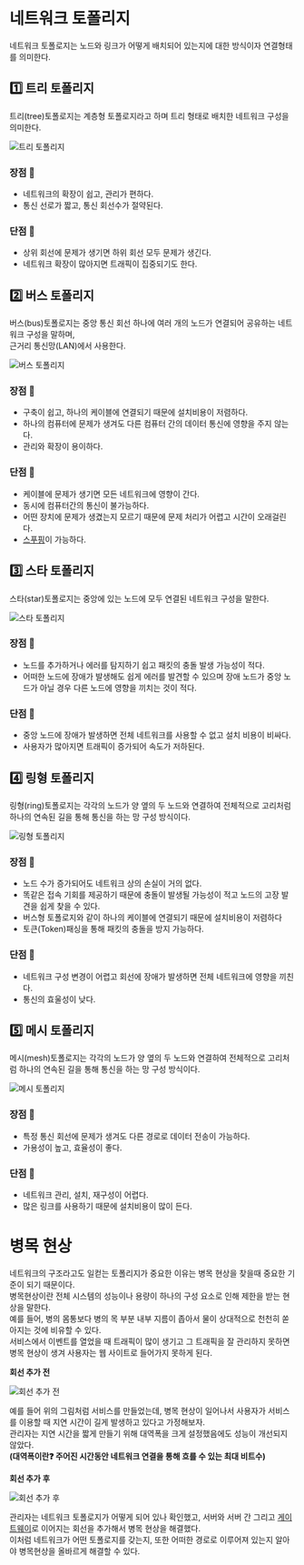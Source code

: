 # 네트워크 토폴리지

네트워크 토폴로지는 노드와 링크가 어떻게 배치되어 있는지에 대한 방식이자 연결형태를 의미한다.

## 1️⃣ 트리 토폴리지

트리(tree)토폴로지는 계층형 토폴로지라고 하며 트리 형태로 배치한 네트워크 구성을 의미한다.

![트리 토폴리지](https://velog.velcdn.com/images/slr-09/post/8c722f44-83b5-4afe-9546-765c65981657/image.png)

### 장점 🤩

-   네트워크의 확장이 쉽고, 관리가 편하다.
-   통신 선로가 짧고, 통신 회선수가 절약된다.

### 단점 🥲

-   상위 회선에 문제가 생기면 하위 회선 모두 문제가 생긴다.
-   네트워크 확장이 많아지면 트래픽이 집중되기도 한다.

## 2️⃣ 버스 토폴리지

버스(bus)토폴로지는 중앙 통신 회선 하나에 여러 개의 노드가 연결되어 공유하는 네트워크 구성을 말하며,  
근거리 통신망(LAN)에서 사용한다.

![버스 토폴리지](https://velog.velcdn.com/images/rlaghdtlr012/post/d0f076e3-e8dc-4040-8a72-ae1355a64471/image.png)

### 장점 🤩

-   구축이 쉽고, 하나의 케이블에 연결되기 때문에 설치비용이 저렴하다.
-   하나의 컴퓨터에 문제가 생겨도 다른 컴퓨터 간의 데이터 통신에 영향을 주지 않는다.
-   관리와 확장이 용이하다.

### 단점 🥲

-   케이블에 문제가 생기면 모든 네트워크에 영향이 간다.
-   동시에 컴퓨터간의 통신이 불가능하다.
-   어떤 장치에 문제가 생겼는지 모르기 때문에 문제 처리가 어렵고 시간이 오래걸린다.
-   [스푸핑](https://github.com/imkh817/cs-stduy/blob/master/src/main/resources/templates/%EB%84%A4%ED%8A%B8%EC%9B%8C%ED%81%AC/%EB%84%A4%ED%8A%B8%EC%9B%8C%ED%81%AC%20%EA%B8%B0%EC%B4%88/스푸핑.md)이 가능하다.

## 3️⃣ 스타 토폴리지

스타(star)토폴로지는 중앙에 있는 노드에 모두 연결된 네트워크 구성을 말한다.

![스타 토폴리지](https://www.watelectronics.com/wp-content/uploads/Network-Topology-in-Computer-Network.jpg)

### 장점 🤩

-   노드를 추가하거나 에러를 탐지하기 쉽고 패킷의 충돌 발생 가능성이 적다.
-   어떠한 노드에 장애가 발생해도 쉽게 에러를 발견할 수 있으며 장애 노드가 중앙 노드가 아닐 경우 다른 노드에 영향을 끼치는 것이 적다.

### 단점 🥲

-   중앙 노드에 장애가 발생하면 전체 네트워크를 사용할 수 없고 설치 비용이 비싸다.
-   사용자가 많아지면 트래픽이 증가되어 속도가 저하된다.

## 4️⃣ 링형 토폴리지

링형(ring)토폴로지는 각각의 노드가 양 옆의 두 노드와 연결하여 전체적으로 고리처럼 하나의 연속된 길을 통해 통신을 하는 망 구성 방식이다.

![링형 토폴리지](https://velog.velcdn.com/images/rlaghdtlr012/post/1585852e-b210-44e9-b603-42d9158a6412/image.png)

### 장점 🤩

-   노드 수가 증가되어도 네트워크 상의 손실이 거의 없다.
-   똑같은 접속 기회를 제공하기 때문에 충돌이 발생될 가능성이 적고 노드의 고장 발견을 쉽게 찾을 수 있다.
-   버스형 토폴로지와 같이 하나의 케이블에 연결되기 때문에 설치비용이 저렴하다
-   토큰(Token)패싱을 통해 패킷의 충돌을 방지 가능하다.

### 단점 🥲

-   네트워크 구성 변경이 어렵고 회선에 장애가 발생하면 전체 네트워크에 영향을 끼친다.
-   통신의 효울성이 낮다.

## 5️⃣ 메시 토폴리지

메시(mesh)토폴로지는 각각의 노드가 양 옆의 두 노드와 연결하여 전체적으로 고리처럼 하나의 연속된 길을 통해 통신을 하는 망 구성 방식이다.

![메시 토폴리지](https://encrypted-tbn0.gstatic.com/images?q=tbn:ANd9GcQg5Q3hpNZxFhRPgHuek46BH1juTOBSsgzvnA&usqp=CAU)

### 장점 🤩

-   특정 통신 회선에 문제가 생겨도 다른 경로로 데이터 전송이 가능하다.
-   가용성이 높고, 효율성이 좋다.

### 단점 🥲

-   네트워크 관리, 설치, 재구성이 어렵다.
-   많은 링크를 사용하기 때문에 설치비용이 많이 든다.

# 병목 현상

네트워크의 구조라고도 일컫는 토폴리지가 중요한 이유는 병목 현상을 찾을때 중요한 기준이 되기 때문이다.  
병목현상이란 전체 시스템의 성능이나 용량이 하나의 구성 요소로 인해 제한을 받는 현상을 말한다.  
예를 들어, 병의 몸통보다 병의 목 부분 내부 지름이 좁아서 물이 상대적으로 천천히 쏟아지는 것에 비유할 수 있다.  
서비스에서 이벤트를 열었을 때 트래픽이 많이 생기고 그 트래픽을 잘 관리하지 못하면 병목 현상이 생겨 사용자는 웹 사이트로 들어가지 못하게 된다.

**회선 추가 전**

![회선 추가 전](https://velog.velcdn.com/images/rlaghdtlr012/post/901a42af-6e46-40ce-8462-ae86e5dc63d8/image.png)

예를 들어 위의 그림처럼 서비스를 만들었는데, 병목 현상이 일어나서 사용자가 서비스를 이용할 때 지연 시간이 길게 발생하고 있다고 가정해보자.  
관리자는 지연 시간을 짧게 만들기 위해 대역폭을 크게 설정했음에도 성능이 개선되지 않았다.  
**(대역폭이란❓ 주어진 시간동안 네트워크 연결을 통해 흐를 수 있는 최대 비트수)**

**회선 추가 후**

![회선 추가 후](https://velog.velcdn.com/images/rlaghdtlr012/post/261f99bc-a3b2-4813-b0aa-cbff17daf51b/image.png)

관리자는 네트워크 토폴로지가 어떻게 되어 있나 확인했고, 서버와 서버 간 그리고 [게이트웨이](https://github.com/imkh817/cs-stduy/blob/master/src/main/resources/templates/%EB%84%A4%ED%8A%B8%EC%9B%8C%ED%81%AC/%EB%84%A4%ED%8A%B8%EC%9B%8C%ED%81%AC%20%EA%B8%B0%EC%B4%88/%EA%B2%8C%EC%9D%B4%ED%8A%B8%EC%9B%A8%EC%9D%B4.md)로 이어지는 회선을 추가해서 병목 현상을 해결했다.  
이처럼 네트워크가 어떤 토폴로지를 갖는지, 또한 어떠한 경로로 이루어져 있는지 알아야 병목현상을 올바르게 해결할 수 있다.